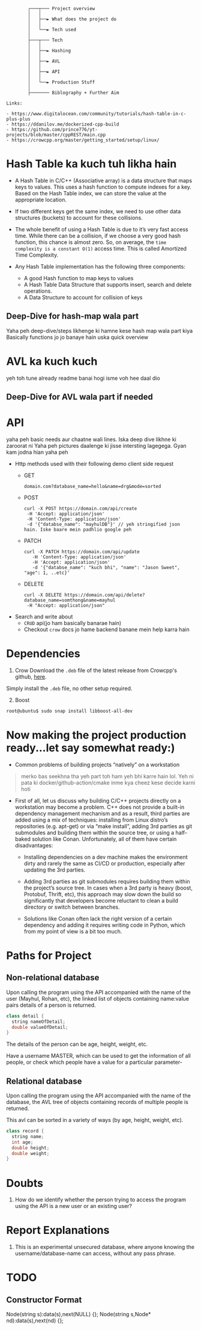 ```
        ┌───┬─── Project overview
        │   │
        │   ├──► What does the project do
        │   │
        │   └──► Tech used
        │
        ├───┬─── Tech
        │   │
        │   ├──► Hashing
        │   │
        │   ├──► AVL
        │   │
        │   ├──► API
        │   │
        │   └──► Production Stuff
        │
        ├─────── Biblography + Further Aim

Links:

- https://www.digitalocean.com/community/tutorials/hash-table-in-c-plus-plus
- https://ddanilov.me/dockerized-cpp-build
- https://github.com/prince776/yt-projects/blob/master/cppREST/main.cpp
- https://crowcpp.org/master/getting_started/setup/linux/
```

#  Hash Table ka kuch tuh likha hain 

- A Hash Table in C/C++ (Associative array) is a data structure that maps keys to values. This uses a hash function to compute indexes for a key.
Based on the Hash Table index, we can store the value at the appropriate location.

- If two different keys get the same index, we need to use other data structures (buckets) to account for these collisions.

- The whole benefit of using a Hash Table is due to it’s very fast access time. While there can be a collision, if we choose a very good hash function, this chance is almost zero.
So, on average, the `time complexity is a constant O(1)` access time. This is called Amortized Time Complexity.

- Any Hash Table implementation has the following three components:

  - A good Hash function to map keys to values
  - A Hash Table Data Structure that supports insert, search and delete operations.
  - A Data Structure to account for collision of keys

## Deep-Dive for hash-map wala part

Yaha peh deep-dive/steps likhenge ki hamne kese hash map wala part kiya
Basically functions jo jo banaye hain uska quick overview

# AVL ka kuch kuch

yeh toh tune already readme banai hogi isme voh hee daal dio

## Deep-Dive for AVL wala part if needed

# API

yaha peh basic needs aur chaatne wali lines. Iska deep dive likhne ki zaroorat ni
Yaha peh pictures daalenge ki jisse intersting lagegega. Gyan kam jodna hian yaha peh

- Http methods used with their following demo client side request
  - GET
    ```
    domain.com?database_name=hello&name=drg&mode=sorted
    ```
    
  - POST
    ```
    curl -X POST https://domain.com/api/create
     -H 'Accept: application/json'
     -H 'Content-Type: application/json'
     -d '{"databse_name": "mayhulDB"}' // yeh stringified json hain. Iske baare mein padhlio google peh
    ```
    
  - PATCH
    ```
    curl -X PATCH https://domain.com/api/update
       -H 'Content-Type: application/json'
       -H 'Accept: application/json'
       -d '{"databse_name": "kuch bhi", "name": "Jason Sweet", "age": 1, ..etc}'
    ```
    
  - DELETE
    ```
    curl -X DELETE https://domain.com/api/delete?database_name=somthong&name=mayhul
     -H "Accept: application/json"
    ```
- Search and write about
  - `CRUD` api(jo ham basically banarae hain)
  - Checkout `crow` docs jo hame backend banane mein help karra hain

# Dependencies

1. Crow
Download the `.deb` file of the latest release from Crowcpp's github, [here](https://github.com/CrowCpp/Crow/releases/tag/v1.0+5).

Simply install the `.deb` file, no other setup required.

2. Boost
```bash
root@ubuntu$ sudo snap install libboost-all-dev
```


# Now making the project production ready...let say somewhat ready:)
- Common problems of building projects “natively” on a workstation
> merko bas seekhna tha yeh part toh ham yeh bhi karre hain lol. Yeh ni pata ki docker/github-action/cmake inme kya cheez kese decide karni hoti

  - First of all, let us discuss why building C/C++ projects directly on a workstation may become a problem. C++ does not provide a built-in dependency management mechanism and as a result, third parties are added using a mix of techniques: installing from Linux distro’s repositories (e.g. apt-get) or via “make install”, adding 3rd parties as git submodules and building them within the source tree, or using a half-baked solution like Conan.
  Unfortunately, all of them have certain disadvantages:
  
    - Installing dependencies on a dev machine makes the environment dirty and rarely the same as CI/CD or production, especially after updating the 3rd parties.
    
    - Adding 3rd parties as git submodules requires building them within the project’s source tree. In cases when a 3rd party is heavy (boost, Protobuf, Thrift, etc), this approach may slow down the build so significantly that developers become reluctant to clean a build directory or switch between branches.
      
    - Solutions like Conan often lack the right version of a certain dependency and adding it requires writing code in Python, which from my point of view is a bit too much.



# Paths for Project

## Non-relational database

Upon calling the program using the API accompanied with the name of the user (Mayhul, Rohan, etc), the linked list of objects containing name:value pairs details of a person is returned.

```cpp
class detail {
  string nameOfDetail;
  double valueOfDetail;
}
```

The details of the person can be age, height, weight, etc. 

Have a username MASTER, which can be used to get the information of all people, or check which people have a value for a particular parameter-

## Relational database

Upon calling the program using the API accompanied with the name of the database, the AVL tree of objects containing records of multiple people is returned.

This avl can be sorted in a variety of ways (by age, height, weight, etc).

```cpp
class record {
  string name;
  int age;
  double height;
  double weight;
} 
```


# Doubts

1. How do we identify whether the person trying to access the program using the API is a new user or an existing user?


# Report Explanations

1. This is an experimental unsecured database, where anyone knowing the username/database-name can access, without any pass phrase.

# TODO

## Constructor Format

Node(string s):data(s),next(NULL) {};
Node(string s,Node* nd):data(s),next(nd) {};


